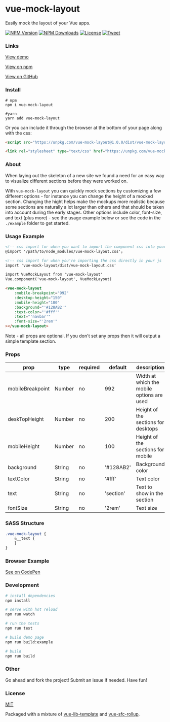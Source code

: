 # vue-mock-layout

Easily mock the layout of your Vue apps.

<p align="left">
  <a href="https://www.npmjs.com/package/vue-mock-layout"><img src="https://img.shields.io/npm/v/vue-mock-layout.svg" alt="NPM Version"></a>
  <a href="https://www.npmjs.com/package/vue-mock-layout"><img src="https://img.shields.io/npm/dt/vue-mock-layout.svg" alt="NPM Downloads"></a>
  <a href="http://opensource.org/licenses/MIT"><img src="https://img.shields.io/badge/license-MIT-blue.svg" alt="License"></a>
  <a href="https://twitter.com/intent/tweet?url=https%3A%2F%2Fgithub.com%2Fpromosis%2Fvue-mock-layout&text=Check%20out%20vue-mock-layout%20on%20GitHub&via=promosis">
  <img src="https://img.shields.io/twitter/url/https/github.com/promosis/vue-mock-layout.svg?style=social" alt="Tweet"></a>
</p>

### Links

[View demo](https://promosis.github.io/vue-mock-layout/)

[View on npm](https://www.npmjs.com/package/vue-mock-layout)

[View on GitHub](https://github.com/promosis/vue-mock-layout)

### Install

```
# npm
npm i vue-mock-layout

#yarn
yarn add vue-mock-layout
```

Or you can include it through the browser at the bottom of your page along with the css:

```html
<script src="https://unpkg.com/vue-mock-layout@1.0.0/dist/vue-mock-layout.min.js"></script>

<link rel="stylesheet" type="text/css" href="https://unpkg.com/vue-mock-layout@1.0.0/dist/vue-mock-layout.css">
```

### About

When laying out the skeleton of a new site we found a need for an easy way to visualize different sections before they were worked on.

With `vue-mock-layout` you can quickly mock sections by customizing a few different options - for instance you can change the height of a mocked section. Changing the hight helps make the mockups more realistic because some sections are naturally a lot larger than others and that should be taken into account during the early stages. Other options include color, font-size, and text (plus more) - see the usage example below or see the code in the `./example` folder to get started.

### Usage Example

```html
<!-- css import for when you want to import the component css into your css file/files  -->
@import '/path/to/node_modules/vue-mock-layout.css';

<!-- css import for when you're importing the css directly in your js  -->
import 'vue-mock-layout/dist/vue-mock-layout.css'

import VueMockLayout from 'vue-mock-layout'
Vue.component('vue-mock-layout', VueMockLayout)
```

```html
<vue-mock-layout
    :mobile-breakpoint="992"
    :desktop-height="150"
    :mobile-height="100"
    :background="'#128AB2'"
    :text-color="'#fff'"
    :text="'navbar'"
    :font-size="'2rem'"
></vue-mock-layout>
```
Note - all props are optional. If you don't set any props then it will output a simple template section.

### Props

| prop | type | required | default | description |
|----------------|---------|----------|-----------------|-------------------------------------|
| mobileBreakpoint | Number | no | 992 | Width at which the mobile options are used |
| deskTopHeight | Number | no | 200 | Height of the sections for desktops |
| mobileHeight | Number | no | 100 | Height of the sections for mobile |
| background | String | no | '#128AB2' | Background color |
| textColor | String | no | '#fff' | Text color |
| text | String | no | 'section' | Text to show in the section |
| fontSize | String | no | '2rem' | Text size |

### SASS Structure

```sass
.vue-mock-layout {
    &__text {
    }
}
```

### Browser Example

[See on CodePen](https://codepen.io/johndatserakis/pen/eXLYPG)

### Development

``` bash
# install dependencies
npm install

# serve with hot reload
npm run watch

# run the tests
npm run test

# build demo page
npm run build:example

# build
npm run build
```

### Other

Go ahead and fork the project! Submit an issue if needed. Have fun!

### License

[MIT](http://opensource.org/licenses/MIT)

Packaged with a mixture of [vue-lib-template](https://github.com/biigpongsatorn/vue-lib-template) and [vue-sfc-rollup](https://github.com/team-innovation/vue-sfc-rollup).